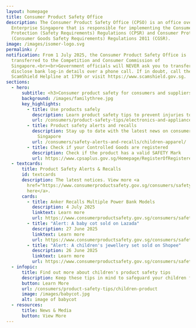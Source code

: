 ```yaml
---
layout: homepage
title: Consumer Product Safety Office
description: The Consumer Product Safety Office (CPSO) is an office overseen by
  Enterprise Singapore that is responsible for implementing the Consumer
  Protection (Safety Requirements) Regulations (CPSR) and Consumer Protection
  (Consumer Goods Safety Requirements) Regulations 2011 (CGSR).
image: /images/isomer-logo.svg
permalink: /
notification: From 1 July 2025, the Consumer Product Safety Office is
  transferred to the Competition and Consumer Commission of
  Singapore.<br><br>Government officials will NEVER ask you to transfer money or
  disclose bank log-in details over a phone call. If in doubt, call the 24/7
  ScamShield Helpline at 1799 or visit https://www.scamshield.gov.sg.
sections:
  - hero:
      subtitle: <h3>Consumer product safety for consumers and suppliers</h3><h3></h3>
      background: /images/familythree.jpg
      key_highlights:
        - title: Use products safely
          description: Learn product safety tips to prevent injuries to you and your family
          url: /consumers/product-safety-tips/electronics-and-appliances
        - title: Product safety alerts and recalls
          description: Stay up to date with the latest news on consumer product safety in
            Singapore
          url: /consumers/safety-alerts-and-recalls/children-apparel/
        - title: Check if your Controlled Goods are registered
          description: Check if the product has a valid SAFETY Mark
          url: https://www.cpsaplus.gov.sg/Homepage/RegisterOfRegisteredControlledGoods
  - textcards:
      title: Product Safety Alerts & Recalls
      id: textcards
      description: The latest notices. View more <a
        href="https://www.consumerproductsafety.gov.sg/consumers/safety-alerts-and-recalls/children-apparel">
        here</a>.
      cards:
        - title: Anker Recalls Multiple Power Bank Models
          description: 4 July 2025
          linktext: Learn more
          url: https://www.consumerproductsafety.gov.sg/consumers/safety-alerts-and-recalls/power-banks/
        - title: "Alert: A baby cot sold on Lazada"
          description: 27 June 2025
          linktext: Learn more
          url: https://www.consumerproductsafety.gov.sg/consumers/safety-alerts-and-recalls/children-products/
        - title: "Alert: A children's jewellery set sold on Shopee"
          description: 26 June 2025
          linktext: Learn more
          url: https://www.consumerproductsafety.gov.sg/consumers/safety-alerts-and-recalls/others/
  - infopic:
      title: Find out more about children's product safety tips
      description: Keep these tips in mind to safeguard your children from injuries.
      button: Learn More
      url: /consumers/product-safety-tips/children-product
      image: /images/babycot.jpg
      alt: image of babycot
  - resources:
      title: News & Media
      button: View More
---
```

